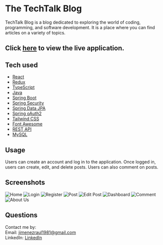 # The TechTalk Blog

TechTalk Blog is a blog dedicated to exploring the world of coding, programming, and software development. It is a place where you can find articles on a variety of topics.

## Click [here](https://illustrious-sprite-a61321.netlify.app/) to view the live application.

## Tech used
- [React](https://reactjs.org/)
- [Redux](https://redux.js.org/)
- [TypeScript](https://www.typescriptlang.org/)
- [Java](https://www.java.com/en/)
- [Spring Boot](https://spring.io/projects/spring-boot)
- [Spring Security](https://spring.io/projects/spring-security)
- [Spring Data JPA](https://spring.io/projects/spring-data-jpa)
- [Spring oAuth2](https://spring.io/projects/spring-security-oauth)
- [Tailwind CSS](https://tailwindcss.com/)
- [Font Awesome](https://fontawesome.com/)
- [REST API](https://restfulapi.net/)
- [MySQL](https://www.mysql.com/)

## Usage

Users can create an account and log in to the application. Once logged in, users can create, edit, and delete posts. Users can also comment on posts. 

## Screenshots
![Home](images/home.png)
![Login](images/login.png)
![Register](images/sign-up.png)
![Post](images/post-details.png)
![Edit Post](images/edit-post.png)
![Dashboard](images/dashboard.png)
![Comment](images/comment.png)
![About Us](images/about-us.png)

## Questions

Contact me by:    
Email: [jimenezraul1981@gmail.com](mailto:jimenezraul1981@gmail.com)   
LinkedIn: [LinkedIn](https://www.linkedin.com/in/raul-jimenez-778b2a196/)